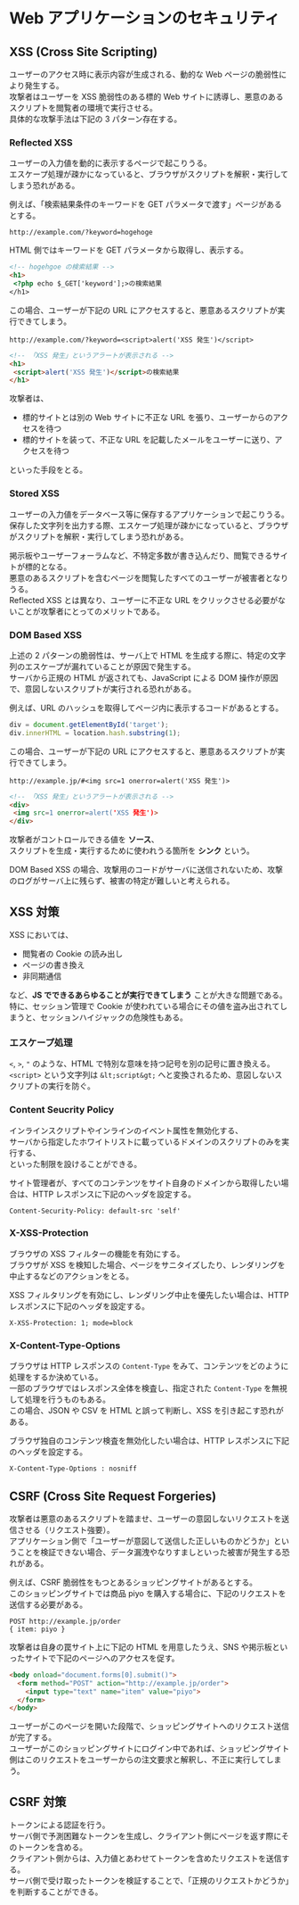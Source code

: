 # Web アプリケーションのセキュリティ

## XSS (Cross Site Scripting)

ユーザーのアクセス時に表示内容が生成される、動的な Web ページの脆弱性により発生する。  
攻撃者はユーザーを XSS 脆弱性のある標的 Web サイトに誘導し、悪意のあるスクリプトを閲覧者の環境で実行させる。  
具体的な攻撃手法は下記の 3 パターン存在する。

### Reflected XSS

ユーザーの入力値を動的に表示するページで起こりうる。  
エスケープ処理が疎かになっていると、ブラウザがスクリプトを解釈・実行してしまう恐れがある。

例えば、「検索結果条件のキーワードを GET パラメータで渡す」ページがあるとする。

```
http://example.com/?keyword=hogehoge
```

HTML 側ではキーワードを GET パラメータから取得し、表示する。

```html
<!-- hogehgoe の検索結果 -->
<h1>
 <?php echo $_GET['keyword'];>の検索結果
</h1>
```

この場合、ユーザーが下記の URL にアクセスすると、悪意あるスクリプトが実行できてしまう。

```
http://example.com/?keyword=<script>alert('XSS 発生')</script>
```

```html
<!-- 「XSS 発生」というアラートが表示される -->
<h1>
 <script>alert('XSS 発生')</script>の検索結果
</h1>
```

攻撃者は、

- 標的サイトとは別の Web サイトに不正な URL を張り、ユーザーからのアクセスを待つ
- 標的サイトを装って、不正な URL を記載したメールをユーザーに送り、アクセスを待つ

といった手段をとる。

### Stored XSS

ユーザーの入力値をデータベース等に保存するアプリケーションで起こりうる。  
保存した文字列を出力する際、エスケープ処理が疎かになっていると、ブラウザがスクリプトを解釈・実行してしまう恐れがある。

掲示板やユーザーフォーラムなど、不特定多数が書き込んだり、閲覧できるサイトが標的となる。  
悪意のあるスクリプトを含むページを閲覧したすべてのユーザーが被害者となりうる。  
Reflected XSS とは異なり、ユーザーに不正な URL をクリックさせる必要がないことが攻撃者にとってのメリットである。

### DOM Based XSS

上述の 2 パターンの脆弱性は、サーバ上で HTML を生成する際に、特定の文字列のエスケープが漏れていることが原因で発生する。  
サーバから正規の HTML が返されても、JavaScript による DOM 操作が原因で、意図しないスクリプトが実行される恐れがある。

例えば、URL のハッシュを取得してページ内に表示するコードがあるとする。

```js
div = document.getElementById('target');
div.innerHTML = location.hash.substring(1);
```

この場合、ユーザーが下記の URL にアクセスすると、悪意あるスクリプトが実行できてしまう。

```
http://example.jp/#<img src=1 onerror=alert('XSS 発生')>
```

```html
<!-- 「XSS 発生」というアラートが表示される -->
<div>
 <img src=1 onerror=alert('XSS 発生')>
</div>
```

攻撃者がコントロールできる値を **ソース**、  
スクリプトを生成・実行するために使われうる箇所を **シンク** という。

DOM Based XSS の場合、攻撃用のコードがサーバに送信されないため、攻撃のログがサーバ上に残らず、被害の特定が難しいと考えられる。

## XSS 対策

XSS においては、

- 閲覧者の Cookie の読み出し
- ページの書き換え
- 非同期通信

など、**JS でできるあらゆることが実行できてしまう** ことが大きな問題である。  
特に、セッション管理で Cookie が使われている場合にその値を盗み出されてしまうと、セッションハイジャックの危険性もある。

### エスケープ処理

`<`, `>`, `"` のような、HTML で特別な意味を持つ記号を別の記号に置き換える。  
`<script>` という文字列は `&lt;script&gt;` へと変換されるため、意図しないスクリプトの実行を防ぐ。

### Content Seucrity Policy

インラインスクリプトやインラインのイベント属性を無効化する、  
サーバから指定したホワイトリストに載っているドメインのスクリプトのみを実行する、  
といった制限を設けることができる。

サイト管理者が、すべてのコンテンツをサイト自身のドメインから取得したい場合は、HTTP レスポンスに下記のヘッダを設定する。

```
Content-Security-Policy: default-src 'self'
```

### X-XSS-Protection

ブラウザの XSS フィルターの機能を有効にする。  
ブラウザが XSS を検知した場合、ページをサニタイズしたり、レンダリングを中止するなどのアクションをとる。

XSS フィルタリングを有効にし、レンダリング中止を優先したい場合は、HTTP レスポンスに下記のヘッダを設定する。

```
X-XSS-Protection: 1; mode=block
```

### X-Content-Type-Options

ブラウザは HTTP レスポンスの `Content-Type` をみて、コンテンツをどのように処理をするか決めている。  
一部のブラウザではレスポンス全体を検査し、指定された `Content-Type` を無視して処理を行うものもある。  
この場合、JSON や CSV を HTML と誤って判断し、XSS を引き起こす恐れがある。

ブラウザ独自のコンテンツ検査を無効化したい場合は、HTTP レスポンスに下記のヘッダを設定する。

```
X-Content-Type-Options : nosniff
```

## CSRF (Cross Site Request Forgeries)

攻撃者は悪意のあるスクリプトを踏ませ、ユーザーの意図しないリクエストを送信させる（リクエスト強要）。  
アプリケーション側で「ユーザーが意図して送信した正しいものかどうか」ということを検証できない場合、データ漏洩やなりすましといった被害が発生する恐れがある。

例えば、CSRF 脆弱性をもつとあるショッピングサイトがあるとする。  
このショッピングサイトでは商品 piyo を購入する場合に、下記のリクエストを送信する必要がある。

```
POST http://example.jp/order
{ item: piyo }
```

攻撃者は自身の罠サイト上に下記の HTML を用意したうえ、SNS や掲示板といったサイトで下記のページへのアクセスを促す。

```html
<body onload="document.forms[0].submit()">
  <form method="POST" action="http://example.jp/order">
    <input type="text" name="item" value="piyo">
  </form>
</body>
```

ユーザーがこのページを開いた段階で、ショッピングサイトへのリクエスト送信が完了する。  
ユーザーがこのショッピングサイトにログイン中であれば、ショッピングサイト側はこのリクエストをユーザーからの注文要求と解釈し、不正に実行してしまう。

## CSRF 対策

トークンによる認証を行う。  
サーバ側で予測困難なトークンを生成し、クライアント側にページを返す際にそのトークンを含める。  
クライアント側からは、入力値とあわせてトークンを含めたリクエストを送信する。  
サーバ側で受け取ったトークンを検証することで、「正規のリクエストかどうか」を判断することができる。
